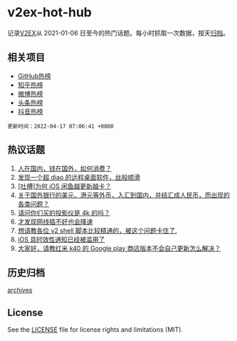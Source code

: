 # v2ex-hot-hub

 记录[V2EX](https://www.v2ex.com/)从 2021-01-06 日至今的热门话题。每小时抓取一次数据，按天[归档](archives)。
 
 ## 相关项目

- [GitHub热榜](https://github.com/snaildev/github-hot-hub)
- [知乎热榜](https://github.com/snaildev/zhihu-hot-hub)
- [微博热榜](https://github.com/snaildev/weibo-hot-hub)
- [头条热榜](https://github.com/snaildev/toutiao-hot-hub)
- [抖音热榜](https://github.com/snaildev/douyin-hot-hub)


 `更新时间：2022-04-17 07:06:41 +0800`

## 热议话题

1. [人在国内，钱在国外，如何消费？](https://www.v2ex.com/t/847307)
1. [发现一个超 diao 的远程桌面软件，丝般顺滑](https://www.v2ex.com/t/847280)
1. [[吐槽]为何 iOS 闲鱼越更新越卡？](https://www.v2ex.com/t/847300)
1. [关于国外银行的美元，港元等外币，入汇到国内，并结汇成人民币，而出现的各类问题？](https://www.v2ex.com/t/847350)
1. [请问你们买的投影仪是 4k 的吗？](https://www.v2ex.com/t/847303)
1. [才发现网线插不好也会降速](https://www.v2ex.com/t/847384)
1. [想请教各位 v2 shell 脚本比较精通的，被这个问题卡住了.](https://www.v2ex.com/t/847275)
1. [iOS 具时效性通知已经被滥用了](https://www.v2ex.com/t/847367)
1. [大家好，请教红米 k40 的 Google play 商店版本不会自己更新怎么解决？](https://www.v2ex.com/t/847326)

## 历史归档

[archives](archives)

## License

See the [LICENSE](LICENSE) file for license rights and limitations (MIT).
